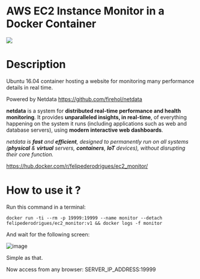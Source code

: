 # AWS EC2 Instance Monitor in a Docker Container

<img src="https://cloud.githubusercontent.com/assets/2662304/19168687/f6a567be-8c19-11e6-8561-ce8d589e8346.gif"/>

# Description

Ubuntu 16.04 container hosting a website for monitoring many performance details in real time.

Powered by Netdata https://github.com/firehol/netdata

**netdata** is a system for **distributed real-time performance and health monitoring**.
It provides **unparalleled insights, in real-time**, of everything happening on the
system it runs (including applications such as web and database servers), using
**modern interactive web dashboards**.

_netdata is **fast** and **efficient**, designed to permanently run on all systems
(**physical** & **virtual** servers, **containers**, **IoT** devices), without
disrupting their core function._

https://hub.docker.com/r/felipederodrigues/ec2_monitor/


# How to use it ?

Run this command in a terminal:
```console
docker run -ti --rm -p 19999:19999 --name monitor --detach felipederodrigues/ec2_monitor:v1 && docker logs -f monitor
```
And wait for the following screen:

![image](https://cloud.githubusercontent.com/assets/7635127/26420352/b5ed8f9c-4098-11e7-83d0-edda9489cac0.png)

Simple as that.

Now access from any browser: SERVER_IP_ADDRESS:19999
